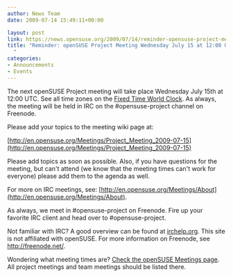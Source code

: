 ```yaml
---
author: News Team
date: 2009-07-14 15:49:11+00:00

layout: post
link: https://news.opensuse.org/2009/07/14/reminder-opensuse-project-meeting-wednesday-july-15-at-1200-utc/
title: "Reminder: openSUSE Project Meeting Wednesday July 15 at 12:00 UTC\
  "
categories:
- Announcements
- Events
---
```

The next openSUSE Project meeting will take place Wednesday July 15th at 12:00 UTC. See all time zones on the [Fixed Time World Clock](http://is.gd/1yBfi). As always, the meeting will be held in IRC on the #opensuse-project channel on Freenode.

Please add your topics to the meeting wiki page at:

[http://en.opensuse.org/Meetings/Project_Meeting_2009-07-15](http://en.opensuse.org/Meetings/Project_Meeting_2009-07-15)

Please add topics as soon as possible. Also, if you have questions for the meeting, but can't attend (we know that the meeting times can't work for everyone) please add them to the agenda as well.

For more on IRC meetings, see: [http://en.opensuse.org/Meetings/About](http://en.opensuse.org/Meetings/About).

As always, we meet in #opensuse-project on Freenode. Fire up your favorite IRC client and head over to #opensuse-project.

Not familiar with IRC? A good overview can be found at [irchelp.org](http://www.irchelp.org/). This site is not affiliated with openSUSE. For more information on Freenode, see http://freenode.net/.

Wondering what meeting times are? [Check the openSUSE Meetings page](http://en.opensuse.org/Meetings). All project meetings and team meetings should be listed there.		
